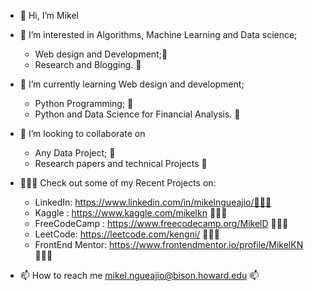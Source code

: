 - 👋 Hi, I’m Mikel

- 👀 I’m interested in Algorithms, Machine Learning and Data science;
  -  Web design and Development;👀 
  - Research and Blogging. 👀
      
- 🌱 I’m currently learning Web design and development;
  - Python Programming; 🌱
  - Python and Data Science for Financial Analysis. 🌱
      
- 💞️ I’m looking to collaborate on 
  - Any Data Project; 💞️
  - Research papers and technical Projects 💞️

- 👩🏽‍💻 Check out some of my Recent Projects on:
  - LinkedIn: https://www.linkedin.com/in/mikelngueajio/👩🏽‍💻
  - Kaggle : https://www.kaggle.com/mikelkn 👩🏽‍💻
  - FreeCodeCamp : https://www.freecodecamp.org/MikelD 👩🏽‍💻
  - LeetCode: https://leetcode.com/kengni/ 👩🏽‍💻
  - FrontEnd Mentor: https://www.frontendmentor.io/profile/MikelKN 👩🏽‍💻
      
- 📫 How to reach me mikel.ngueajio@bison.howard.edu 📫



<!---
MikelKN/MikelKN is a ✨ special ✨ repository because its `README.md` (this file) appears on your GitHub profile.
You can click the Preview link to take a look at your changes.
> --->
